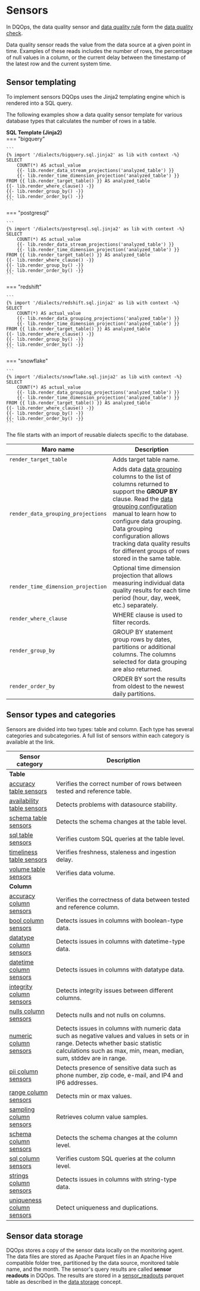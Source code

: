 # Sensors

In DQOps, the data quality sensor and [data quality rule](../rules/rules.md) form the [data quality check](../checks/index.md).

Data quality sensor reads the value from the data source at a given point in time. Examples of these reads includes the
number of rows, the percentage of null values in a column, or the current delay between the timestamp of the latest row
and the current system time.

## Sensor templating

To implement sensors DQOps uses the Jinja2 templating engine which is rendered into a SQL query.

The following examples show a data quality sensor template for various database types that calculates the number of rows
in a table.

**SQL Template (Jinja2)**  
=== "bigquery"

    ```
    {% import '/dialects/bigquery.sql.jinja2' as lib with context -%}
    SELECT
        COUNT(*) AS actual_value
        {{- lib.render_data_stream_projections('analyzed_table') }}
        {{- lib.render_time_dimension_projection('analyzed_table') }}
    FROM {{ lib.render_target_table() }} AS analyzed_table
    {{- lib.render_where_clause() -}}
    {{- lib.render_group_by() -}}
    {{- lib.render_order_by() -}}
    ```
=== "postgresql"

    ```
    {% import '/dialects/postgresql.sql.jinja2' as lib with context -%}
    SELECT
        COUNT(*) AS actual_value
        {{- lib.render_data_stream_projections('analyzed_table') }}
        {{- lib.render_time_dimension_projection('analyzed_table') }}
    FROM {{ lib.render_target_table() }} AS analyzed_table
    {{- lib.render_where_clause() -}}
    {{- lib.render_group_by() -}}
    {{- lib.render_order_by() -}}
    ```
=== "redshift"

    ```
    {% import '/dialects/redshift.sql.jinja2' as lib with context -%}
    SELECT
        COUNT(*) AS actual_value
        {{- lib.render_data_grouping_projections('analyzed_table') }}
        {{- lib.render_time_dimension_projection('analyzed_table') }}
    FROM {{ lib.render_target_table() }} AS analyzed_table
    {{- lib.render_where_clause() -}}
    {{- lib.render_group_by() -}}
    {{- lib.render_order_by() -}}
    ```
=== "snowflake"

    ```
    {% import '/dialects/snowflake.sql.jinja2' as lib with context -%}
    SELECT
        COUNT(*) AS actual_value
        {{- lib.render_data_grouping_projections('analyzed_table') }}
        {{- lib.render_time_dimension_projection('analyzed_table') }}
    FROM {{ lib.render_target_table() }} AS analyzed_table
    {{- lib.render_where_clause() -}}
    {{- lib.render_group_by() -}}
    {{- lib.render_order_by() -}}
    ```
The file starts with an import of reusable dialects specific to the database.


| Maro name                          | Description                                                                                                                                                                                                                                                                                                                                                                                                                  |
|------------------------------------|------------------------------------------------------------------------------------------------------------------------------------------------------------------------------------------------------------------------------------------------------------------------------------------------------------------------------------------------------------------------------------------------------------------------------|
| `render_target_table`              | Adds target table name.                                                                                                                                                                                                                                                                                                                                                                                                      |
| `render_data_grouping_projections` | Adds data [data grouping](../data-grouping/data-grouping.md) columns to the list of columns returned to support the **GROUP BY** clause. Read the [data grouping configuration](../../working-with-dqo/set-up-data-grouping/set-up-data-grouping.md) manual to learn how to configure data grouping. Data grouping configuration allows tracking data quality results for different groups of rows stored in the same table. |
| `render_time_dimension_projection` | Optional time dimension projection that allows measuring individual data quality results for each time period (hour, day, week, etc.) separately.                                                                                                                                                                                                                                                                            |
| `render_where_clause`              | WHERE clause is used to filter records.                                                                                                                                                                                                                                                                                                                                                                                      |
| `render_group_by`                  | GROUP BY statement group rows by dates, partitions or additional columns. The columns selected for data grouping are also returned.                                                                                                                                                                                                                                                                                          |
| `render_order_by`                  | ORDER BY sort the results from oldest to the newest daily partitions.                                                                                                                                                                                                                                                                                                                                                        |


## Sensor types and categories

Sensors are divided into two types: table and column. Each type has several categories and subcategories.
A full list of sensors within each category is available at the link.
 
| Sensor category                                                                           | Description                                                                                                                                                                                                |
|-------------------------------------------------------------------------------------------|------------------------------------------------------------------------------------------------------------------------------------------------------------------------------------------------------------|
| **Table**                                                                                 |                                                                                                                                                                                                            |
| [accuracy table sensors](../../reference/sensors/table/accuracy-table-sensors.md)         | Verifies the correct number of rows between tested and reference table.                                                                                                                                    |
| [availability table sensors](../../reference/sensors/table/availability-table-sensors.md) | Detects problems with datasource stability.                                                                                                                                                                |
| [schema table sensors](../../reference/sensors/table/schema-table-sensors.md)             | Detects the schema changes at the table level.                                                                                                                                                             |
| [sql table sensors](../../reference/sensors/table/sql-table-sensors.md)                   | Verifies custom SQL queries at the table level.                                                                                                                                                            |
| [timeliness table sensors](../../reference/sensors/table/timeliness-table-sensors.md)     | Verifies freshness, staleness and ingestion delay.                                                                                                                                                         |
| [volume table sensors](../../reference/sensors/table/volume-table-sensors.md)             | Verifies data volume.                                                                                                                                                                                      |
| **Column**                                                                                |                                                                                                                                                                                                            |
| [accuracy column sensors](../../reference/sensors/column/accuracy-column-sensors.md)      | Verifies the correctness of data between tested and reference column.                                                                                                                                      |
| [bool column sensors](../../reference/sensors/column/bool-column-sensors.md)              | Detects issues in columns with boolean-type data.                                                                                                                                                          |
| [datatype column sensors](../../reference/sensors/column/datatype-column-sensors.md)      | Detects issues in columns with datetime-type data.                                                                                                                                                         |
| [datetime column sensors](../../reference/sensors/column/datetime-column-sensors.md)      | Detects issues in columns with datatype data.                                                                                                                                                              |
| [integrity column sensors](../../reference/sensors/column/integrity-column-sensors.md)    | Detects integrity issues between different columns.                                                                                                                                                        |
| [nulls column sensors](../../reference/sensors/column/nulls-column-sensors.md)            | Detects nulls and not nulls on columns.                                                                                                                                                                    |
| [numeric column sensors](../../reference/sensors/column/numeric-column-sensors.md)        | Detects issues in columns with numeric data such as negative values and values in sets or in range. Detects whether basic statistic calculations such as max, min, mean, median, sum, stddev are in range. |
| [pii column sensors](../../reference/sensors/column/pii-column-sensors.md)                | Detects presence of sensitive data such as phone number, zip code, e-mail, and IP4 and IP6 addresses.                                                                                                      |
| [range column sensors](../../reference/sensors/column/range-column-sensors.md)            | Detects min or max values.                                                                                                                                                                                 |
| [sampling column sensors](../../reference/sensors/column/sampling-column-sensors.md)      | Retrieves column value samples.                                                                                                                                                                            |
| [schema column sensors](../../reference/sensors/column/schema-column-sensors.md)          | Detects the schema changes at the column level.                                                                                                                                                            |
| [sql column sensors](../../reference/sensors/column/sql-column-sensors.md)                | Verifies custom SQL queries at the column level.                                                                                                                                                           |
| [strings column sensors](../../reference/sensors/column/strings-column-sensors.md)        | Detects issues in columns with string-type data.                                                                                                                                                           |
| [uniqueness column sensors](../../reference/sensors/column/uniqueness-column-sensors.md)  | Detect uniqueness and duplications.                                                                                                                                                                        |


## Sensor data storage

DQOps stores a copy of the sensor data locally on the monitoring agent. The data files are stored as Apache Parquet files
in an Apache Hive compatible folder tree, partitioned by the data source, monitored table name, and the month.
The sensor's query results are called **sensor readouts** in DQOps. The results are stored
in a [sensor_readouts](../../reference/parquetfiles/sensor_readouts.md) parquet table as described in
the [data storage](../data-storage/data-storage.md) concept.

